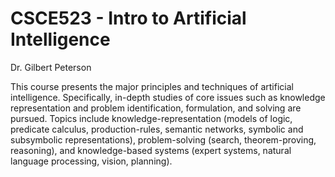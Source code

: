 # CSCE523 - Intro to Artificial Intelligence
Dr. Gilbert Peterson

This course presents the major principles and techniques of artificial intelligence. Specifically, in-depth studies of core issues such as knowledge representation and problem identification, formulation, and solving are pursued. Topics include knowledge-representation (models of logic, predicate calculus, production-rules, semantic networks, symbolic and subsymbolic representations), problem-solving (search, theorem-proving, reasoning), and knowledge-based systems (expert systems, natural language processing, vision, planning).

